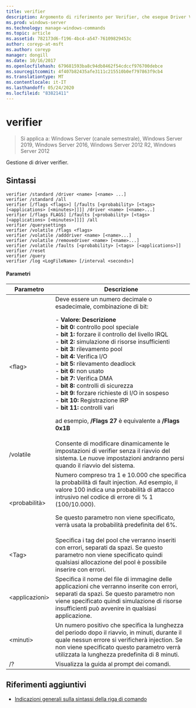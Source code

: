 ```yaml
---
title: verifier
description: Argomento di riferimento per Verifier, che esegue Driver Verifier Manager.
ms.prod: windows-server
ms.technology: manage-windows-commands
ms.topic: article
ms.assetid: 782173d6-f196-4bc4-a547-76109829453c
author: coreyp-at-msft
ms.author: coreyp
manager: dongill
ms.date: 10/16/2017
ms.openlocfilehash: 679681593ba8c94db8462f54cdccf976700debce
ms.sourcegitcommit: 4f407b82435afe3111c215510b0ef797863f9cb4
ms.translationtype: MT
ms.contentlocale: it-IT
ms.lasthandoff: 05/24/2020
ms.locfileid: "83821411"
---
```

# <a name="verifier"></a>verifier

> Si applica a: Windows Server (canale semestrale), Windows Server 2019, Windows Server 2016, Windows Server 2012 R2, Windows Server 2012

Gestione di driver verifier.

## <a name="syntax"></a>Sintassi
```
verifier /standard /driver <name> [<name> ...]
verifier /standard /all
verifier [/flags <flags>] [/faults [<probability> [<tags> [<applications> [<minutes>]]]] /driver <name> [<name>...]
verifier [/flags FLAGS] [/faults [<probability> [<tags> [<applications> [<minutes>]]]] /all
verifier /querysettings
verifier /volatile /flags <flags>
verifier /volatile /adddriver <name> [<name>...]
verifier /volatile /removedriver <name> [<name>...]
verifier /volatile /faults [<probability> [<tags> [<applications>]]
verifier /reset
verifier /query
verifier /log <LogFileName> [/interval <seconds>]
```
#### <a name="parameters"></a>Parametri
|Parametro|Descrizione|
|-------|--------|
|\<flag>|Deve essere un numero decimale o esadecimale, combinazione di bit:<p>-   **Valore: Descrizione**<br />-   **bit 0:** controllo pool speciale<br />-   **bit 1:** forzare il controllo del livello IRQL<br />-   **bit 2:** simulazione di risorse insufficienti<br />-   **bit 3:** rilevamento pool<br />-   **bit 4:** Verifica I/O<br />-   **bit 5:** rilevamento deadlock<br />-   **bit 6:** non usato<br />-   **bit 7:** Verifica DMA<br />-   **bit 8:** controlli di sicurezza<br />-   **bit 9:** forzare richieste di I/O in sospeso<br />-   **bit 10:** Registrazione IRP<br />-   **bit 11:** controlli vari<p>ad esempio, **/Flags 27** è equivalente a **/Flags 0x1B**|
|/volatile|Consente di modificare dinamicamente le impostazioni di verifier senza il riavvio del sistema. Le nuove impostazioni andranno persi quando il riavvio del sistema.|
|\<probabilità>|Numero compreso tra 1 e 10.000 che specifica la probabilità di fault injection. Ad esempio, il valore 100 indica una probabilità di attacco intrusivo nel codice di errore di % 1 (100/10.000).<p>Se questo parametro non viene specificato, verrà usata la probabilità predefinita del 6%.|
|\<Tag>|Specifica i tag del pool che verranno inseriti con errori, separati da spazi. Se questo parametro non viene specificato quindi qualsiasi allocazione del pool è possibile inserire con errori.|
|\<applicazioni>|Specifica il nome del file di immagine delle applicazioni che verranno inserite con errori, separati da spazi. Se questo parametro non viene specificato quindi simulazione di risorse insufficienti può avvenire in qualsiasi applicazione.|
|\<minuti>|Un numero positivo che specifica la lunghezza del periodo dopo il riavvio, in minuti, durante il quale nessun errore si verificherà injection. Se non viene specificato questo parametro verrà utilizzata la lunghezza predefinita di 8 minuti.|
|/?|Visualizza la guida al prompt dei comandi.|

## <a name="additional-references"></a>Riferimenti aggiuntivi
- [Indicazioni generali sulla sintassi della riga di comando](command-line-syntax-key.md)